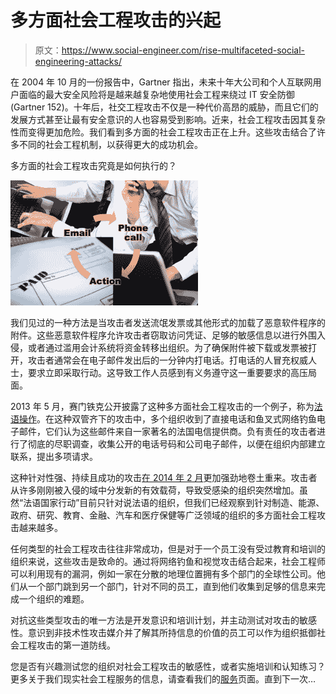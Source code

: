 # 多方面社会工程攻击的兴起

> 原文：<https://www.social-engineer.com/rise-multifaceted-social-engineering-attacks/>

在 2004 年 10 月的一份报告中，Gartner 指出，未来十年大公司和个人互联网用户面临的最大安全风险将是越来越复杂地使用社会工程来绕过 IT 安全防御(Gartner 152)。十年后，社交工程攻击不仅是一种代价高昂的威胁，而且它们的发展方式甚至让最有安全意识的人也容易受到影响。近来，社会工程攻击因其复杂性而变得更加危险。我们看到多方面的社会工程攻击正在上升。这些攻击结合了许多不同的社会工程机制，以获得更大的成功机会。

多方面的社会工程攻击究竟是如何执行的？

[![multifacted_social_engineering](img/32e05090f793cf4aa0268b2339c8a4f3.png)](https://www.social-engineer.com/wp-content/uploads/2015/02/multifacted_social_engineering.png)

我们见过的一种方法是当攻击者发送流氓发票或其他形式的加载了恶意软件程序的附件。这些恶意软件程序允许攻击者窃取访问凭证、足够的敏感信息以进行外围入侵，或者通过滥用会计系统将资金转移出组织。为了确保附件被下载或发票被打开，攻击者通常会在电子邮件发出后的一分钟内打电话。打电话的人冒充权威人士，要求立即采取行动。这导致工作人员感到有义务遵守这一重要要求的高压局面。

2013 年 5 月，赛门铁克公开披露了这种多方面社会工程攻击的一个例子，称为[法语操作](https://www.symantec.com/connect/blogs/operation-francophoned-persistence-and-evolution-dual-pronged-social-engineering-attack)。在这种双管齐下的攻击中，多个组织收到了直接电话和鱼叉式网络钓鱼电子邮件，它们认为这些邮件来自一家著名的法国电信提供商。负有责任的攻击者进行了彻底的尽职调查，收集公开的电话号码和公司电子邮件，以便在组织内部建立联系，提出多项请求。

这种针对性强、持续且成功的攻击[在 2014 年 2 月](https://www.symantec.com/connect/blogs/operation-francophoned-persistence-and-evolution-dual-pronged-social-engineering-attack)更加强劲地卷土重来。攻击者从许多刚刚被入侵的域中分发新的有效载荷，导致受感染的组织突然增加。虽然“法语国家行动”目前只针对说法语的组织，但我们已经观察到针对制造、能源、政府、研究、教育、金融、汽车和医疗保健等广泛领域的组织的多方面社会工程攻击越来越多。

任何类型的社会工程攻击往往非常成功，但是对于一个员工没有受过教育和培训的组织来说，这些攻击是致命的。通过将网络钓鱼和视觉攻击结合起来，社会工程师可以利用现有的漏洞，例如一家在分散的地理位置拥有多个部门的全球性公司。他们从一个部门跳到另一个部门，针对不同的员工，直到他们收集到足够的信息来完成一个组织的难题。

对抗这些类型攻击的唯一方法是开发意识和培训计划，并主动测试对攻击的敏感性。意识到非技术性攻击媒介并了解其所持信息的价值的员工可以作为组织抵御社会工程攻击的第一道防线。

您是否有兴趣测试您的组织对社会工程攻击的敏感性，或者实施培训和认知练习？更多关于我们现实社会工程服务的信息，请查看我们的[服务](https://www.social-engineer.com/services/)页面。直到下一次…
